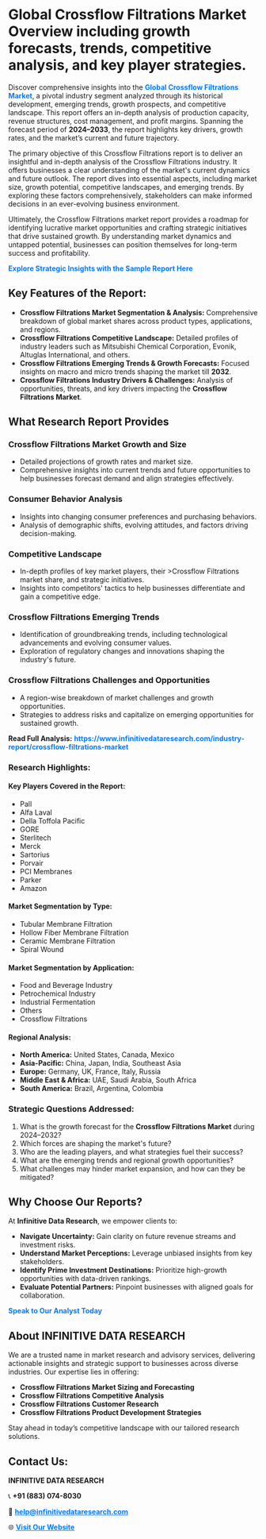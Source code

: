 <h1>Global Crossflow Filtrations Market Overview including growth forecasts, trends, competitive analysis, and key player strategies.</h1>
<p>
Discover comprehensive insights into the 
<a href="https://www.infinitivedataresearch.com/industry-report/crossflow-filtrations-market" rel="dofollow" style="color: #007BFF; text-decoration: none;"><strong>Global Crossflow Filtrations Market</strong></a>, a pivotal industry segment analyzed through its historical development, emerging trends, growth prospects, and competitive landscape. This report offers an in-depth analysis of production capacity, revenue structures, cost management, and profit margins. Spanning the forecast period of <strong>2024–2033</strong>, the report highlights key drivers, growth rates, and the market’s current and future trajectory.
</p>
<p>
The primary objective of this Crossflow Filtrations report is to deliver an insightful and in-depth analysis of the Crossflow Filtrations industry. It offers businesses a clear understanding of the market's current dynamics and future outlook. The report dives into essential aspects, including market size, growth potential, competitive landscapes, and emerging trends. By exploring these factors comprehensively, stakeholders can make informed decisions in an ever-evolving business environment.
</p>
<p>
Ultimately, the Crossflow Filtrations market report provides a roadmap for identifying lucrative market opportunities and crafting strategic initiatives that drive sustained growth. By understanding market dynamics and untapped potential, businesses can position themselves for long-term success and profitability.
</p>
<p>
<a href="https://www.infinitivedataresearch.com/request-sample/reportId=101888" style="color: #007BFF; text-decoration: none;"><strong>Explore Strategic Insights with the Sample Report Here</strong></a>
</p>

<h2>Key Features of the Report:</h2>
<ul>
<li><strong>Crossflow Filtrations Market Segmentation & Analysis:</strong> Comprehensive breakdown of global market shares across product types, applications, and regions.</li>
<li><strong>Crossflow Filtrations Competitive Landscape:</strong> Detailed profiles of industry leaders such as Mitsubishi Chemical Corporation, Evonik, Altuglas International, and others.</li>
<li><strong>Crossflow Filtrations Emerging Trends & Growth Forecasts:</strong> Focused insights on macro and micro trends shaping the market till <strong>2032</strong>.</li>
<li><strong>Crossflow Filtrations Industry Drivers & Challenges:</strong> Analysis of opportunities, threats, and key drivers impacting the <strong>Crossflow Filtrations Market</strong>.</li>
</ul>

<h2>What Research Report Provides</h2>
<h3>Crossflow Filtrations Market Growth and Size</h3>
<ul>
<li>Detailed projections of growth rates and market size.</li>
<li>Comprehensive insights into current trends and future opportunities to help businesses forecast demand and align strategies effectively.</li>
</ul>

<h3>Consumer Behavior Analysis</h3>
<ul>
<li>Insights into changing consumer preferences and purchasing behaviors.</li>
<li>Analysis of demographic shifts, evolving attitudes, and factors driving decision-making.</li>
</ul>

<h3>Competitive Landscape</h3>
<ul>
<li>In-depth profiles of key market players, their >Crossflow Filtrations market share, and strategic initiatives.</li>
<li>Insights into competitors' tactics to help businesses differentiate and gain a competitive edge.</li>
</ul>

<h3>Crossflow Filtrations Emerging Trends</h3>
<ul>
<li>Identification of groundbreaking trends, including technological advancements and evolving consumer values.</li>
<li>Exploration of regulatory changes and innovations shaping the industry's future.</li>
</ul>

<h3>Crossflow Filtrations Challenges and Opportunities</h3>
<ul>
<li>A region-wise breakdown of market challenges and growth opportunities.</li>
<li>Strategies to address risks and capitalize on emerging opportunities for sustained growth.</li>
</ul>
<p><strong>Read Full Analysis:</strong> <a href="https://www.infinitivedataresearch.com/industry-report/crossflow-filtrations-market" rel="dofollow" style="color: #007BFF; text-decoration: none;"><strong>https://www.infinitivedataresearch.com/industry-report/crossflow-filtrations-market</strong></a></p>
<h3>Research Highlights:</h3>
<h4>Key Players Covered in the Report:</h4>
<ul><li>Pall</li><li>Alfa Laval</li><li>Della Toffola Pacific</li><li>GORE</li><li>Sterlitech</li><li>Merck</li><li>Sartorius</li><li>Porvair</li><li>PCI Membranes</li><li>Parker</li><li>Amazon</li></ul>
<h4>Market Segmentation by Type:</h4>
<ul><li>Tubular Membrane Filtration</li><li>Hollow Fiber Membrane Filtration</li><li>Ceramic Membrane Filtration</li><li>Spiral Wound</li></ul>
<h4>Market Segmentation by Application:</h4>
<ul><li>Food and Beverage Industry</li><li>Petrochemical Industry</li><li>Industrial Fermentation</li><li>Others</li><li>Crossflow Filtrations</li></ul>

<h4>Regional Analysis:</h4>
<ul>
<li><strong>North America:</strong> United States, Canada, Mexico</li>
<li><strong>Asia-Pacific:</strong> China, Japan, India, Southeast Asia</li>
<li><strong>Europe:</strong> Germany, UK, France, Italy, Russia</li>
<li><strong>Middle East & Africa:</strong> UAE, Saudi Arabia, South Africa</li>
<li><strong>South America:</strong> Brazil, Argentina, Colombia</li>
</ul>

<h3>Strategic Questions Addressed:</h3>
<ol>
<li>What is the growth forecast for the <strong>Crossflow Filtrations Market</strong> during 2024–2032?</li>
<li>Which forces are shaping the market's future?</li>
<li>Who are the leading players, and what strategies fuel their success?</li>
<li>What are the emerging trends and regional growth opportunities?</li>
<li>What challenges may hinder market expansion, and how can they be mitigated?</li>
</ol>

<h2>Why Choose Our Reports?</h2>
<p>At <strong>Infinitive Data Research</strong>, we empower clients to:</p>
<ul>
<li><strong>Navigate Uncertainty:</strong> Gain clarity on future revenue streams and investment risks.</li>
<li><strong>Understand Market Perceptions:</strong> Leverage unbiased insights from key stakeholders.</li>
<li><strong>Identify Prime Investment Destinations:</strong> Prioritize high-growth opportunities with data-driven rankings.</li>
<li><strong>Evaluate Potential Partners:</strong> Pinpoint businesses with aligned goals for collaboration.</li>
</ul>
<p><a href="https://www.infinitivedataresearch.com/industry-report/crossflow-filtrations-market" rel="dofollow" style="color: #007BFF; text-decoration: none;"><strong>Speak to Our Analyst Today</strong></a></p>

<h2>About INFINITIVE DATA RESEARCH</h2>
<p>We are a trusted name in market research and advisory services, delivering actionable insights and strategic support to businesses across diverse industries. Our expertise lies in offering:</p>
<ul>
<li><strong>Crossflow Filtrations Market Sizing and Forecasting</strong></li>
<li><strong>Crossflow Filtrations Competitive Analysis</strong></li>
<li><strong>Crossflow Filtrations Customer Research</strong></li>
<li><strong>Crossflow Filtrations Product Development Strategies</strong></li>
</ul>
<p>Stay ahead in today’s competitive landscape with our tailored research solutions.</p>

<h2>Contact Us:</h2>
<p><strong>INFINITIVE DATA RESEARCH</strong></p>
<p>📞 <strong>+91 (883) 074-8030</strong></p>
<p>📧 <strong><a href="mailto:help@infinitivedataresearch.com" style="color: #007BFF;">help@infinitivedataresearch.com</a></strong></p>
<p>🌐 <strong><a href="https://www.infinitivedataresearch.com" rel="dofollow" style="color: #007BFF;">Visit Our Website</a></strong></p>